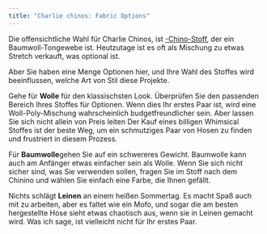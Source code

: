 ```yaml
---
title: "Charlie chinos: Fabric Options"
---
```


Die offensichtliche Wahl für Charlie Chinos, ist [-Chino-Stoff](https://en.wikipedia.org/wiki/Chino_cloth), der ein Baumwoll-Tongewebe ist. Heutzutage ist es oft als Mischung zu etwas Stretch verkauft, was optional ist.

Aber Sie haben eine Menge Optionen hier, und Ihre Wahl des Stoffes wird beeinflussen, welche Art von Stil diese Projekte.

Gehe für **Wolle** für den klassischsten Look. Überprüfen Sie den passenden Bereich Ihres Stoffes für Optionen. Wenn dies Ihr erstes Paar ist, wird eine Woll-Poly-Mischung wahrscheinlich budgetfreundlicher sein. Aber lassen Sie sich nicht allein von Preis leiten Der Kauf eines billigen Whimsical Stoffes ist der beste Weg, um ein schmutziges Paar von Hosen zu finden und frustriert in diesem Prozess.

Für **Baumwolle**gehen Sie auf ein schwereres Gewicht. Baumwolle kann auch am Anfänger etwas einfacher sein als Wolle. Wenn Sie sich nicht sicher sind, was Sie verwenden sollen, fragen Sie im Stoff nach dem Chinino und wählen Sie einfach eine Farbe, die Ihnen gefällt.

Nichts schlägt **Leinen** an einem heißen Sommertag. Es macht Spaß auch mit zu arbeiten, aber es faltet wie ein Mofo, und sogar die am besten hergestellte Hose sieht etwas chaotisch aus, wenn sie in Leinen gemacht wird. Was ich sage, ist vielleicht nicht für Ihr erstes Paar.
